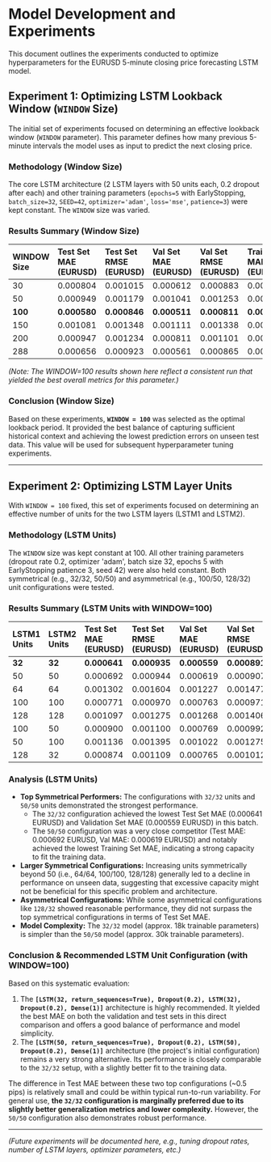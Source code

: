 # Model Development and Experiments

This document outlines the experiments conducted to optimize hyperparameters for the EURUSD 5-minute closing price forecasting LSTM model.

## Experiment 1: Optimizing LSTM Lookback Window (`WINDOW` Size)

The initial set of experiments focused on determining an effective lookback window (`WINDOW` parameter). This parameter defines how many previous 5-minute intervals the model uses as input to predict the next closing price.

### Methodology (Window Size)

The core LSTM architecture (2 LSTM layers with 50 units each, 0.2 dropout after each) and other training parameters (`epochs=5` with EarlyStopping, `batch_size=32`, `SEED=42`, `optimizer='adam'`, `loss='mse'`, `patience=3`) were kept constant. The `WINDOW` size was varied.

### Results Summary (Window Size)

| WINDOW Size | Test Set MAE (EURUSD) | Test Set RMSE (EURUSD) | Val Set MAE (EURUSD) | Val Set RMSE (EURUSD) | Train Set MAE (EURUSD) |
| :---------- | :-------------------- | :--------------------- | :------------------- | :-------------------- | :--------------------- |
| 30          | 0.000804              | 0.001015               | 0.000612             | 0.000883              | 0.000557               |
| 50          | 0.000949              | 0.001179               | 0.001041             | 0.001253              | 0.000695               |
| **100**     | **0.000580**          | **0.000846**           | **0.000511**         | **0.000811**          | **0.000358**           |
| 150         | 0.001081              | 0.001348               | 0.001111             | 0.001338              | 0.000657               |
| 200         | 0.000947              | 0.001234               | 0.000811             | 0.001101              | 0.000997               |
| 288         | 0.000656              | 0.000923               | 0.000561             | 0.000865              | 0.000513               |

*(Note: The WINDOW=100 results shown here reflect a consistent run that yielded the best overall metrics for this parameter.)*

### Conclusion (Window Size)

Based on these experiments, **`WINDOW = 100`** was selected as the optimal lookback period. It provided the best balance of capturing sufficient historical context and achieving the lowest prediction errors on unseen test data. This value will be used for subsequent hyperparameter tuning experiments.

---

## Experiment 2: Optimizing LSTM Layer Units

With `WINDOW = 100` fixed, this set of experiments focused on determining an effective number of units for the two LSTM layers (LSTM1 and LSTM2).

### Methodology (LSTM Units)

The `WINDOW` size was kept constant at 100. All other training parameters (dropout rate 0.2, optimizer 'adam', batch size 32, epochs 5 with EarlyStopping patience 3, seed 42) were also held constant. Both symmetrical (e.g., 32/32, 50/50) and asymmetrical (e.g., 100/50, 128/32) unit configurations were tested.

### Results Summary (LSTM Units with WINDOW=100)

| LSTM1 Units | LSTM2 Units | Test Set MAE (EURUSD) | Test Set RMSE (EURUSD) | Val Set MAE (EURUSD) | Val Set RMSE (EURUSD) | Train Set MAE (EURUSD) |
| :---------- | :---------- | :-------------------- | :--------------------- | :------------------- | :-------------------- | :--------------------- |
| **32**      | **32**      | **0.000641**          | **0.000935**           | **0.000559**         | **0.000891**          | 0.000411               |
| 50          | 50          | 0.000692              | 0.000944               | 0.000619             | 0.000907              | **0.000394**           |
| 64          | 64          | 0.001302              | 0.001604               | 0.001227             | 0.001477              | 0.000747               |
| 100         | 100         | 0.000771              | 0.000970               | 0.000763             | 0.000971              | 0.000627               |
| 128         | 128         | 0.001097              | 0.001275               | 0.001268             | 0.001406              | 0.000911               |
| 100         | 50          | 0.000900              | 0.001100               | 0.000769             | 0.000992              | 0.000784               |
| 50          | 100         | 0.001136              | 0.001395               | 0.001022             | 0.001275              | 0.000625               |
| 128         | 32          | 0.000874              | 0.001109               | 0.000765             | 0.001012              | 0.000445               |

### Analysis (LSTM Units)

*   **Top Symmetrical Performers:** The configurations with `32/32` units and `50/50` units demonstrated the strongest performance.
    *   The `32/32` configuration achieved the lowest Test Set MAE (0.000641 EURUSD) and Validation Set MAE (0.000559 EURUSD) in this batch.
    *   The `50/50` configuration was a very close competitor (Test MAE: 0.000692 EURUSD, Val MAE: 0.000619 EURUSD) and notably achieved the lowest Training Set MAE, indicating a strong capacity to fit the training data.
*   **Larger Symmetrical Configurations:** Increasing units symmetrically beyond 50 (i.e., 64/64, 100/100, 128/128) generally led to a decline in performance on unseen data, suggesting that excessive capacity might not be beneficial for this specific problem and architecture.
*   **Asymmetrical Configurations:** While some asymmetrical configurations like `128/32` showed reasonable performance, they did not surpass the top symmetrical configurations in terms of Test Set MAE.
*   **Model Complexity:** The `32/32` model (approx. 18k trainable parameters) is simpler than the `50/50` model (approx. 30k trainable parameters).

### Conclusion & Recommended LSTM Unit Configuration (with WINDOW=100)

Based on this systematic evaluation:

1.  The **`[LSTM(32, return_sequences=True), Dropout(0.2), LSTM(32), Dropout(0.2), Dense(1)]`** architecture is highly recommended. It yielded the best MAE on both the validation and test sets in this direct comparison and offers a good balance of performance and model simplicity.
2.  The **`[LSTM(50, return_sequences=True), Dropout(0.2), LSTM(50), Dropout(0.2), Dense(1)]`** architecture (the project's initial configuration) remains a very strong alternative. Its performance is closely comparable to the `32/32` setup, with a slightly better fit to the training data.

The difference in Test MAE between these two top configurations (~0.5 pips) is relatively small and could be within typical run-to-run variability. For general use, **the `32/32` configuration is marginally preferred due to its slightly better generalization metrics and lower complexity.** However, the `50/50` configuration also demonstrates robust performance.

---

*(Future experiments will be documented here, e.g., tuning dropout rates, number of LSTM layers, optimizer parameters, etc.)*